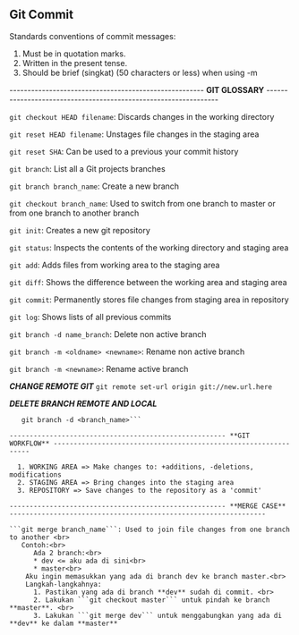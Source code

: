 ## Git Commit
Standards conventions of commit messages:
  1. Must be in quotation marks.
  2. Written in the present tense.
  3. Should be brief (singkat) (50 characters or less) when using -m

------------------------------------------------------ **GIT GLOSSARY** ----------------------------------------------------------------

```git checkout HEAD filename```: Discards changes in the working directory

```git reset HEAD filename```: Unstages file changes in the staging area

```git reset SHA```: Can be used to a previous your commit history

```git branch```: List all a Git projects branches

```git branch branch_name```: Create a new branch

```git checkout branch_name```: Used to switch from one branch to master or from one branch to another branch

```git init```: Creates a new git repository

```git status```: Inspects the contents of the working directory and staging area

```git add```: Adds files from working area to the staging area

```git diff```: Shows the difference between the working area and staging area

```git commit```: Permanently stores file changes from staging area in repository

```git log```: Shows lists of all previous commits

```git branch -d name_branch```: Delete non active branch

```git branch -m <oldname> <newname>```: Rename non active branch

```git branch -m <newname>```: Rename active branch

***CHANGE REMOTE GIT***
```git remote set-url origin git://new.url.here```

***DELETE BRANCH REMOTE AND LOCAL***
```git push origin --delete <branch_name>
   git branch -d <branch_name>```

------------------------------------------------------ **GIT WORKFLOW** ----------------------------------------------------------------

  1. WORKING AREA => Make changes to: +additions, -deletions, modifications
  2. STAGING AREA => Bring changes into the staging area
  3. REPOSITORY => Save changes to the repository as a 'commit'

------------------------------------------------------ **MERGE CASE** ----------------------------------------------------------------

```git merge branch_name```: Used to join file changes from one branch to another <br>
   Contoh:<br>
      Ada 2 branch:<br>
      * dev <= aku ada di sini<br>
      * master<br>
    Aku ingin memasukkan yang ada di branch dev ke branch master.<br>
    Langkah-langkahnya:
      1. Pastikan yang ada di branch **dev** sudah di commit. <br>
      2. Lakukan ```git checkout master``` untuk pindah ke branch **master**. <br>
      3. Lakukan ```git merge dev``` untuk menggabungkan yang ada di **dev** ke dalam **master**
